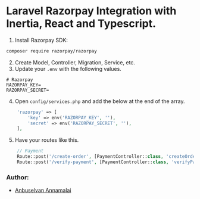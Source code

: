 # Laravel Razorpay Integration with Inertia, React and Typescript.

1. Install Razorpay SDK: 

```sh
composer require razorpay/razorpay
```

2. Create Model, Controller, Migration, Service, etc.
3. Update your `.env` with the following values.

```dotenv
# Razorpay
RAZORPAY_KEY=
RAZORPAY_SECRET=
```
4. Open `config/services.php` and add the below at the end of the array.

```php
    'razorpay' => [
        'key' => env('RAZORPAY_KEY', ''),
        'secret' => env('RAZORPAY_SECRET', ''),
    ],
```

5. Have your routes like this.

```php
    // Payment
    Route::post('/create-order', [PaymentController::class, 'createOrder']);
    Route::post('/verify-payment', [PaymentController::class, 'verifyPayment']);
```

### Author:
- [Anbuselvan Annamalai](https://fb.me/anburocky3)
